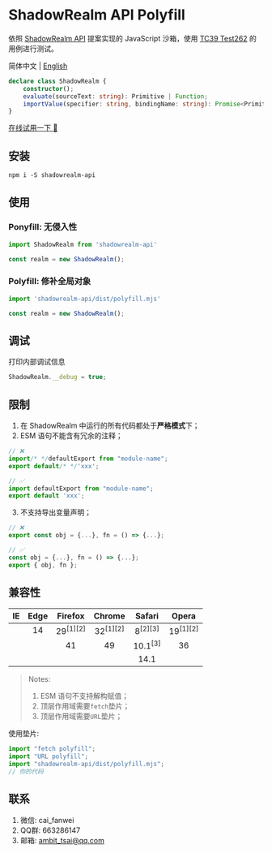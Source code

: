 # ShadowRealm API Polyfill
依照 <a href="https://tc39.es/proposal-shadowrealm" target="_blank">ShadowRealm API</a> 提案实现的 JavaScript 沙箱，使用 <a href="https://github.com/tc39/test262/tree/main/test/built-ins/ShadowRealm" target="_blank">TC39 Test262</a> 的用例进行测试。

简体中文 | [English](https://github.com/ambit-tsai/shadowrealm-api)
```ts
declare class ShadowRealm {
    constructor();
    evaluate(sourceText: string): Primitive | Function;
    importValue(specifier: string, bindingName: string): Promise<Primitive | Function>;
}
```
<a href="https://ambit-tsai.github.io/shadowrealm-api/" target="_blank">在线试用一下 🎉</a>


## 安装
```
npm i -S shadowrealm-api
```


## 使用
### Po**n**yfill: 无侵入性
```javascript
import ShadowRealm from 'shadowrealm-api'

const realm = new ShadowRealm();
```

### Po**l**yfill: 修补全局对象
```javascript
import 'shadowrealm-api/dist/polyfill.mjs'

const realm = new ShadowRealm();
```


## 调试
打印内部调试信息
```js
ShadowRealm.__debug = true;
```


## 限制
1. 在 ShadowRealm 中运行的所有代码都处于**严格模式**下；
2. ESM 语句不能含有冗余的注释；
```js
// ❌
import/* */defaultExport from "module-name";
export default/* */'xxx';

// ✅
import defaultExport from "module-name";
export default 'xxx';
```
3. 不支持导出变量声明；
```js
// ❌
export const obj = {...}, fn = () => {...};

// ✅
const obj = {...}, fn = () => {...};
export { obj, fn };
```


## 兼容性
|IE|Edge|Firefox|Chrome|Safari|Opera|
|:-:|:-:|:-:|:-:|:-:|:-:|
||14|29<sup>[1][2]</sup>|32<sup>[1][2]</sup>|8<sup>[2][3]</sup>|19<sup>[1][2]</sup>|
|||41|49|10.1<sup>[3]</sup>|36|
|||||14.1||

> Notes:
> 1. ESM 语句不支持解构赋值；
> 1. 顶层作用域需要`fetch`垫片；
> 1. 顶层作用域需要`URL`垫片；

使用垫片:
```js
import "fetch polyfill";
import "URL polyfill";
import "shadowrealm-api/dist/polyfill.mjs";
// 你的代码
```


## 联系
1. 微信: cai_fanwei
1. QQ群: 663286147
1. 邮箱: ambit_tsai@qq.com
